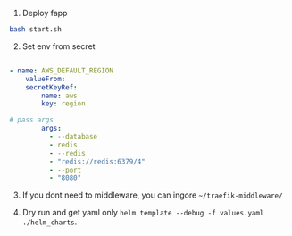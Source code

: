1. Deploy fapp

```bash
bash start.sh
```

2. Set env from secret
```yaml

- name: AWS_DEFAULT_REGION
    valueFrom:
    secretKeyRef:
        name: aws
        key: region

# pass args
        args:
          - --database
          - redis
          - --redis
          - "redis://redis:6379/4"
          - --port
          - "8080"
```

3. If you dont need to middleware, you can ingore `~/traefik-middleware/` 

4. Dry run and get yaml only  `helm template --debug -f values.yaml ./helm_charts`.

